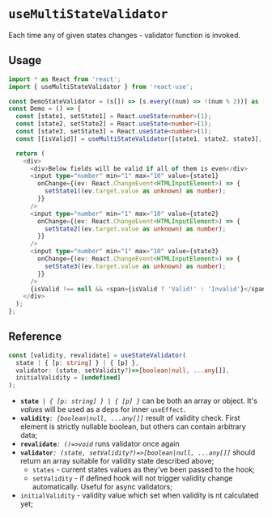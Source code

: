 # `useMultiStateValidator`

Each time any of given states changes - validator function is invoked.  

## Usage
```ts 
import * as React from 'react';
import { useMultiStateValidator } from 'react-use';

const DemoStateValidator = (s[]) => [s.every((num) => !(num % 2))] as [boolean];
const Demo = () => {
  const [state1, setState1] = React.useState<number>(1);
  const [state2, setState2] = React.useState<number>(1);
  const [state3, setState3] = React.useState<number>(1);
  const [[isValid]] = useMultiStateValidator([state1, state2, state3], DemoStateValidator);

  return (
    <div>
      <div>Below fields will be valid if all of them is even</div>
      <input type="number" min="1" max="10" value={state1}
        onChange={(ev: React.ChangeEvent<HTMLInputElement>) => {
          setState1((ev.target.value as unknown) as number);
        }}
      />
      <input type="number" min="1" max="10" value={state2}
        onChange={(ev: React.ChangeEvent<HTMLInputElement>) => {
          setState2((ev.target.value as unknown) as number);
        }}
      />
      <input type="number" min="1" max="10" value={state3}
        onChange={(ev: React.ChangeEvent<HTMLInputElement>) => {
          setState3((ev.target.value as unknown) as number);
        }}
      />
      {isValid !== null && <span>{isValid ? 'Valid!' : 'Invalid'}</span>}
    </div>
  );
};
```

## Reference
```ts 
const [validity, revalidate] = useStateValidator(
  state | { [p: string] } | { [p] },
  validator: (state, setValidity?)=>[boolean|null, ...any[]],
  initialValidity = [undefined]
);
```
- **`state`**_` | { [p: string] } | { [p] }`_ can be both an array or object. It's _values_ will be used as a deps for inner `useEffect`.
- **`validity`**_`: [boolean|null, ...any[]]`_ result of validity check. First element is strictly nullable boolean, but others can contain arbitrary data;
- **`revalidate`**_`: ()=>void`_ runs validator once again
- **`validator`**_`: (state, setValidity?)=>[boolean|null, ...any[]]`_ should return an array suitable for validity state described above;
    - `states` - current states values as they've been passed to the hook;
    - `setValidity` - if defined hook will not trigger validity change automatically. Useful for async validators;
- `initialValidity` - validity value which set when validity is nt calculated yet;
